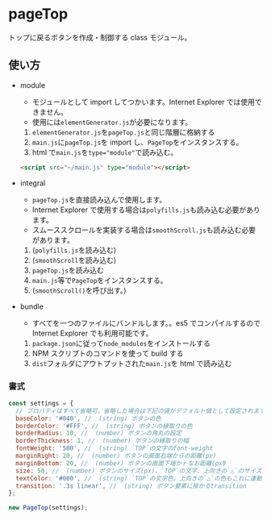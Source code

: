 # pageTop

トップに戻るボタンを作成・制御する class モジュール。

## 使い方

- module
  - モジュールとして import してつかいます。Internet Explorer では使用できません。
  - 使用には`elementGenerator.js`が必要になります。
  1. `elementGenerator.js`を`pageTop.js`と同じ階層に格納する
  2. `main.js`に`pageTop.js`を import し、`PageTop`をインスタンスする。
  3. html で`main.js`を`type="module"`で読み込む。

    ```html
    <script src="~/main.js" type="module"></script>
    ```

- integral
  - `pageTop.js`を直接読み込んで使用します。
  - Internet Explorer で使用する場合は`polyfills.js`も読み込む必要があります。
  - スムーススクロールを実装する場合は`smoothScroll.js`も読み込む必要があります。
  1. (`polyfills.js`を読み込む)
  2. (`smoothScroll`を読み込む)
  3. `pageTop.js`を読み込む
  4. `main.js`等で`PageTop`をインスタンスする。
  5. (`smoothScroll()`を呼び出す。)
- bundle
  - すべてを一つのファイルにバンドルします。。es5 でコンパイルするので Internet Explorer でも利用可能です。
  1. `package.json`に従って`node_modules`をインストールする
  2. NPM スクリプトのコマンドを使って build する
  3. `dist`フォルダにアウトプットされた`main.js`を html で読み込む

### 書式

```js
const settings = {
  // プロパティはすべて省略可。省略した場合は下記の値がデフォルト値として設定されます。
  baseColor: '#040', //  (string) ボタンの色
  borderColor: '#FFF', //  (string) ボタンの縁取りの色
  borderRadius: 10, //  (number) ボタンの角丸の設定
  borderThickness: 1, //  (number) ボタンの縁取りの幅
  fontWeight: '500', //  (string) `TOP`の文字のfont-weight
  marginRight: 20, //  (number) ボタンの画面右端からの距離(px)
  marginBottom: 20, //  (number) ボタンの画面下端かｒなお距離(px9
  size: 50, //  (number) ボタンのサイズ(px)。`TOP`の文字、上向きの`△`のサイズはボタンサイズに連動します。
  textColor: '#000', //  (string) `TOP`の文字色。上向きの`△`の色もこれに連動します。
  transition: '.3s linear', //  (string) ボタン要素に掛かるtransition
};
```

```js
new PageTop(settings);
```
